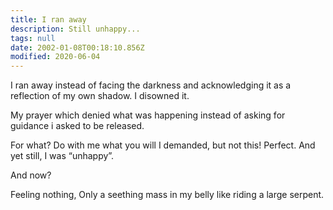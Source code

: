 ```yaml
---
title: I ran away
description: Still unhappy...
tags: null
date: 2002-01-08T00:18:10.856Z
modified: 2020-06-04
---
```


<div class="poem">

I ran away
instead of facing the darkness
and acknowledging it
as a reflection of my own
shadow.
I disowned it.

My prayer
which denied what was happening
instead of asking for guidance
i asked to be released.

For what?
Do with me what you will
I demanded,
but not this!
Perfect.
And yet still, I
was “unhappy”.

And now?

Feeling nothing,
Only a seething mass in my belly
like riding a large serpent.

</div>
